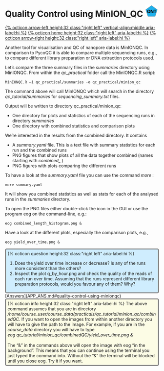 # Quality Control using MinION_QC <img src="figures/ONT.png" height="40px">

[{% octicon arrow-left height:32 class:"right left" vertical-align:middle aria-label:hi %}](QC_P.md) [{% octicon home height:32 class:"right left" aria-label:hi %}](index.md) [{% octicon arrow-right height:32 class:"right left" aria-label:hi %}](FTR.md)

Another tool for visualisation and QC of nanopore data is MinIONQC. In comparison to PycoQC it is able to compare multiple sequencing runs, e.g., to compare different library preparation or DNA extraction protocols used.

Let’s compare the three summary files in the *summaries* directory using MinIONQC. From within the *qc_practical* folder call the MinIONQC.R script:

```
MinIONQC.R –i qc_practical/summaries -o qc_practical/minion_qc
```

The command above will call MinIONQC which will search in the directory *qc_tutorial/summaries* for *sequencing_summary.txt* files. 

Output will be written to directory qc_practical/minion_qc:
 * One directory for plots and statistics of each of the sequencing runs in directory *summaries*
 * One directory with combined statistics and comparison plots

We’re interested in the results from the combined directory. It contains
 * A *summary.yaml* file. This is a text file with summary statistics for each run and the combined runs
 * PNG figures that show plots of all the data together combined (names starting with *combined_* )
 * PNG figures with plots comparing the different runs

To have a look at the *summary.yaml* file you can use the command *more* :

```
more summary.yaml
```

It will show you combined statistics as well as stats for each of the analysed runs in the *summaries* directory.

To open the PNG files either double-click the icon in the GUI or use the program eog on the command-line, e.g.:

```
eog combined_length_histogram.png &
```

Have a look at the different plots, especially the comparison plots, e.g., 

```
eog yield_over_time.png &
```

<div style="background-color:#cfedfe;border-radius:5px;border-style:solid;border-color:gray;padding:5px">
  {% octicon question height:32 class:"right left" aria-label:hi %} 
  <ol>
    <li>Does the yield over time increase or decrease? Is any of the runs more consistent than the others?</li>
    <li>Inspect the plot q_by_hour.png and check the quality of the reads of each run over time. Assuming that the runs represent different library preparation protocols, would you favour any of them? Why?</li>
  </ol>
</div>
[Answers](APP_ANS.md#quality-control-using-minionqc)
<br>
<div style="background-color:#fcfce5;border-radius:5px;border-style:solid;border-color:gray;padding:5px">
  {% octicon info height:32 class:"right left" aria-label:hi %} 
  The above command assumes that you are in directory <i>/home/course_user/course_data/practicals/qc_tutorial/minion_qc/combinedQC</i>. If you want to open the images from within another directory you will have to give the path to the image. For example, if you are in the <i>course_data</i> directory you will have to type<br><i>eog qc_tutorial/minion_qc/combinedQC/yield_over_time.png &</i><br><br> 
  The “&” in the commands above will open the image with eog “in the background”. This means that you can continue using the terminal you just typed the command into. Without the “&” the terminal will be blocked until you close eog. Try it if you want.
</div>





